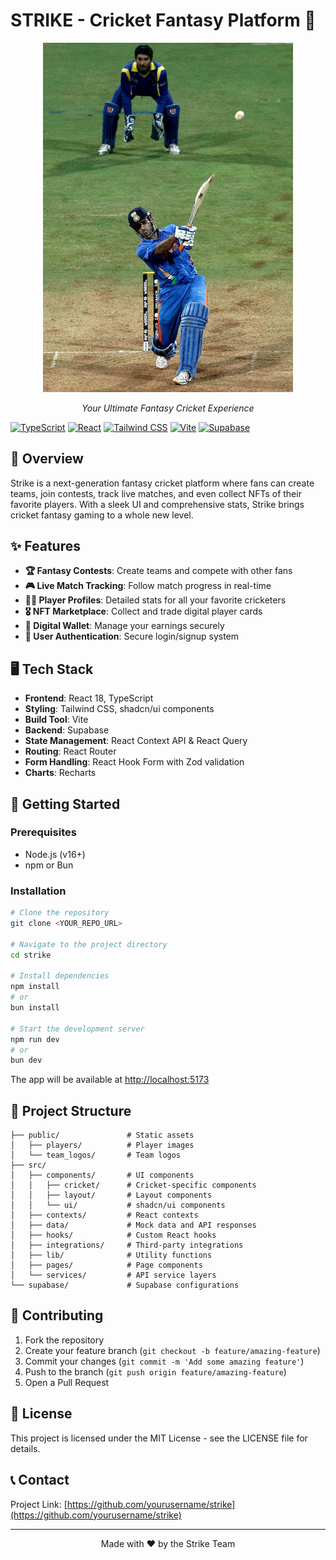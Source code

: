 # STRIKE - Cricket Fantasy Platform 🏏

<div align="center">
  <img src="public/players/featured_nft.jpg" alt="Strike Logo" width="400"/>
  <p><em>Your Ultimate Fantasy Cricket Experience</em></p>
</div>

[![TypeScript](https://img.shields.io/badge/TypeScript-007ACC?style=for-the-badge&logo=typescript&logoColor=white)](https://www.typescriptlang.org/)
[![React](https://img.shields.io/badge/React-20232A?style=for-the-badge&logo=react&logoColor=61DAFB)](https://reactjs.org/)
[![Tailwind CSS](https://img.shields.io/badge/Tailwind_CSS-38B2AC?style=for-the-badge&logo=tailwind-css&logoColor=white)](https://tailwindcss.com/)
[![Vite](https://img.shields.io/badge/Vite-646CFF?style=for-the-badge&logo=vite&logoColor=white)](https://vitejs.dev/)
[![Supabase](https://img.shields.io/badge/Supabase-3ECF8E?style=for-the-badge&logo=supabase&logoColor=white)](https://supabase.io/)

## 📱 Overview

Strike is a next-generation fantasy cricket platform where fans can create teams, join contests, track live matches, and even collect NFTs of their favorite players. With a sleek UI and comprehensive stats, Strike brings cricket fantasy gaming to a whole new level.

## ✨ Features

- **🏆 Fantasy Contests**: Create teams and compete with other fans
- **🎮 Live Match Tracking**: Follow match progress in real-time
- **👨‍🦱 Player Profiles**: Detailed stats for all your favorite cricketers
- **🎖️ NFT Marketplace**: Collect and trade digital player cards
- **👛 Digital Wallet**: Manage your earnings securely
- **🔐 User Authentication**: Secure login/signup system

## 🖥️ Tech Stack

- **Frontend**: React 18, TypeScript
- **Styling**: Tailwind CSS, shadcn/ui components
- **Build Tool**: Vite
- **Backend**: Supabase
- **State Management**: React Context API & React Query
- **Routing**: React Router
- **Form Handling**: React Hook Form with Zod validation
- **Charts**: Recharts

## 🚀 Getting Started

### Prerequisites

- Node.js (v16+)
- npm or Bun

### Installation

```bash
# Clone the repository
git clone <YOUR_REPO_URL>

# Navigate to the project directory
cd strike

# Install dependencies
npm install
# or
bun install

# Start the development server
npm run dev
# or
bun dev
```

The app will be available at [http://localhost:5173](http://localhost:5173)

## 📂 Project Structure

```
├── public/               # Static assets
│   ├── players/          # Player images
│   └── team_logos/       # Team logos
├── src/
│   ├── components/       # UI components
│   │   ├── cricket/      # Cricket-specific components
│   │   ├── layout/       # Layout components
│   │   └── ui/           # shadcn/ui components
│   ├── contexts/         # React contexts
│   ├── data/             # Mock data and API responses
│   ├── hooks/            # Custom React hooks
│   ├── integrations/     # Third-party integrations
│   ├── lib/              # Utility functions
│   ├── pages/            # Page components
│   └── services/         # API service layers
└── supabase/             # Supabase configurations
```

## 🤝 Contributing

1. Fork the repository
2. Create your feature branch (`git checkout -b feature/amazing-feature`)
3. Commit your changes (`git commit -m 'Add some amazing feature'`)
4. Push to the branch (`git push origin feature/amazing-feature`)
5. Open a Pull Request

## 📄 License

This project is licensed under the MIT License - see the LICENSE file for details.

## 📞 Contact

Project Link: [https://github.com/yourusername/strike](https://github.com/yourusername/strike)

---

<div align="center">
  <p>Made with ❤️ by the Strike Team</p>
</div>
